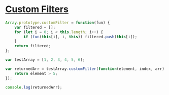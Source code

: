 [Custom Filters](https://dev.to/machy44/lets-create-our-own-filter-method-in-js--5gh4)
===

```javascript
Array.prototype.customFilter = function(fun) {
    var filtered = [];
    for (let i = 0; i < this.length; i++) {
        if (fun(this[i], i, this)) filtered.push(this[i]);
    }
    return filtered;
};

var testArray = [1, 2, 3, 4, 5, 6];

var returnedArr = testArray.customFilter(function(element, index, arr) {
    return element > 5;
});

console.log(returnedArr);
```